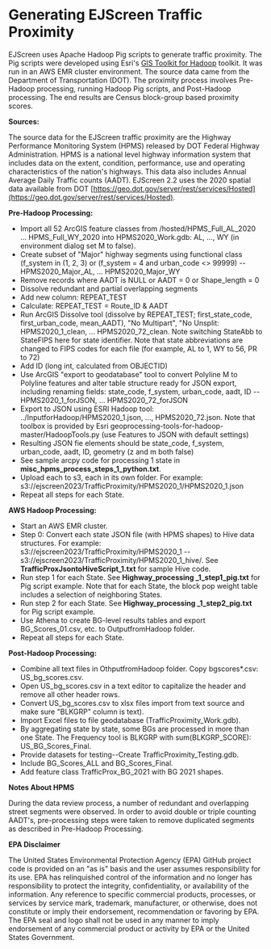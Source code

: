 # **Generating EJScreen Traffic Proximity**

EJScreen uses Apache Hadoop Pig scripts to generate traffic proximity. The Pig scripts were developed using Esri's [GIS Toolkit for Hadoop](https://esri.github.io/gis-tools-for-hadoop/) toolkit. It was run in an AWS EMR cluster environment. The source data came from the Department of Transportation (DOT). The proximity process involves Pre-Hadoop processing, running Hadoop Pig scripts, and Post-Hadoop processing. The end results are Census block-group based proximity scores.

**Sources:**

The source data for the EJScreen traffic proximity are the Highway Performance Monitoring System (HPMS) released by DOT Federal Highway Administration. HPMS is a national level highway information system that includes data on the extent, condition, performance, use and operating characteristics of the nation's highways. This data also includes Annual Average Daily Traffic counts (AADT). EJScreen 2.2 uses the 2020 spatial data available from DOT [https://geo.dot.gov/server/rest/services/Hosted](https://geo.dot.gov/server/rest/services/Hosted).

**Pre-Hadoop Processing:**

- Import all 52 ArcGIS feature classes from /hosted/HPMS\_Full\_AL\_2020 … HPMS\_Full\_WY\_2020 into HPMS2020\_Work.gdb: AL, …, WY (in environment dialog set M to false).
- Create subset of "Major" highway segments using functional class (f\_system in (1, 2, 3) or (f\_system = 4 and urban\_code \<\> 99999) -- HPMS2020\_Major\_AL, … HPMS2020\_Major\_WY
- Remove records where AADT is NULL or AADT = 0 or Shape\_length = 0
- Dissolve redundant and partial overlapping segments
- Add new column: REPEAT\_TEST
- Calculate: REPEAT\_TEST = Route\_ID & AADT
- Run ArcGIS Dissolve tool (dissolve by REPEAT\_TEST; first­\_state\_code, first\_urban\_code, mean\_AADT), "No Multipart", "No Unsplit: HPMS2020\_1\_clean, … HPMS2020\_72\_clean. Note switching StateAbb to StateFIPS here for state identifier. Note that state abbreviations are changed to FIPS codes for each file (for example, AL to 1, WY to 56, PR to 72)
- Add ID (long int, calculated from OBJECTID)
- Use ArcGIS "export to geodatabase" tool to convert Polyline M to Polyline features and alter table structure ready for JSON export, including renaming fields: state\_code, f\_system, urban\_code, aadt, ID -- HPMS2020\_1\_forJSON, … HPMS2020\_72\_forJSON
- Export to JSON using ESRI Hadoop tool: ../InputforHadoop/HPMS2020\_1.json, …, HPMS2020\_72.json. Note that toolbox is provided by Esri geoprocessing-tools-for-hadoop-master/HadoopTools.py (use Features to JSON with default settings)
- Resulting JSON fie elements should be state\_code, f\_system, urban\_code, aadt, ID, geometry (z and m both false)
- See sample arcpy code for processing 1 state in **misc\_hpms\_process\_steps\_1\_python.txt**.
- Upload each to s3, each in its own folder. For example: s3://ejscreen2023/TrafficProximity/HPMS2020\_1/HPMS2020\_1.json
- Repeat all steps for each State.

**AWS Hadoop Processing:**

- Start an AWS EMR cluster.
- Step 0: Convert each state JSON file (with HPMS shapes) to Hive data structures. For example: s3://ejscreen2023/TrafficProximity/HPMS2020\_1 -- s3://ejscreen2023/TrafficProximity/HPMS2020\_1\_hive/. See **TrafficProxJsontoHiveScript\_1.txt** for sample Hive code.
- Run step 1 for each State. See **Highway\_processing \_1\_step1\_pig.txt** for Pig script example. Note that for each State, the block pop weight table includes a selection of neighboring States.
- Run step 2 for each State. See **Highway\_processing \_1\_step2\_pig.txt** for Pig script example.
- Use Athena to create BG-level results tables and export BG\_Scores\_01.csv, etc. to OutputfromHadoop folder.
- Repeat all steps for each State.

**Post-Hadoop Processing:**

- Combine all text files in OthputfromHadoop folder. Copy bgscores\*.csv: US\_bg\_scores.csv.
- Open US_bg_scores.csv in a text editor to capitalize the header and remove all other header rows. 
- Convert US\_bg\_scores.csv to xlsx files import from text source and make sure "BLKGRP" column is text).
- Import Excel files to file geodatabase (TrafficProximity\_Work.gdb).
- By aggregating state by state, some BGs are processed in more than one State. The Frequency tool is BLKGRP with sum(BLKGRP\_SCORE): US\_BG\_Scores\_Final.
- Provide datasets for testing--Create TrafficProximity\_Testing.gdb.
- Include BG\_Scores\_ALL and BG\_Scores\_Final.
- Add feature class TrafficProx\_BG\_2021 with BG 2021 shapes.

**Notes About HPMS**

During the data review process, a number of redundant and overlapping street segments were observed. In order to avoid double or triple counting AADT's, pre-processing steps were taken to remove duplicated segments as described in Pre-Hadoop Processing.

**EPA Disclaimer**

The United States Environmental Protection Agency (EPA) GitHub project code is provided on an "as is" basis and the user assumes responsibility for its use. EPA has relinquished control of the information and no longer has responsibility to protect the integrity, confidentiality, or availability of the information. Any reference to specific commercial products, processes, or services by service mark, trademark, manufacturer, or otherwise, does not constitute or imply their endorsement, recommendation or favoring by EPA. The EPA seal and logo shall not be used in any manner to imply endorsement of any commercial product or activity by EPA or the United States Government.
